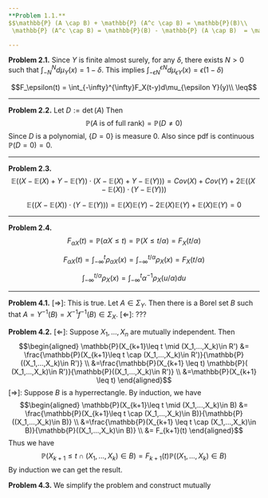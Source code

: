 ```yaml
---
**Problem 1.1.** 
$$\mathbb{P} (A \cap B) + \mathbb{P} (A^c \cap B) = \mathbb{P}(B)\\
 \mathbb{P} (A^c \cap B) = \mathbb{P}(B) - \mathbb{P} (A \cap B)  = \mathbb{P}(A^c)\mathbb{P}(B)$$

---
```


**Problem 2.1.** Since $Y$ is finite almost surely, for any $\delta$, there exists $N>0$ such that $\int_{-N}^N d\mu_Y(x) = 1-\delta$. 
This implies $\int_{-\epsilon N}^{\epsilon N} d\mu_{\epsilon Y}(x) = \epsilon(1-\delta)$

$$F_\epsilon(t) = \int_{-\infty}^{\infty}F_X(t-y)d\mu_{\epsilon Y}(y)\\ \leq$$

---

**Problem 2.2.**  Let $D := \det(A)$ Then
$$\mathbb{P}(A \text{ is of full rank}) = \mathbb{P}(D \neq 0)$$
Since $D$ is a polynomial, $\{D = 0\}$ is measure 0. Also since pdf is continuous $\mathbb{P}(D=0) = 0$.

---

**Problem 2.3.** 
$$\mathbb{E}((X-\mathbb{E}(X) + Y -\mathbb{E}(Y))\cdot(X-\mathbb{E}(X) + Y -\mathbb{E}(Y))) = Cov(X)+Cov(Y) + 2\mathbb{E}((X-\mathbb{E}(X))\cdot(Y-\mathbb{E}(Y)))$$

$$\mathbb{E}((X-\mathbb{E}(X))\cdot(Y-\mathbb{E}(Y))) = \mathbb{E}(X)\mathbb{E}(Y) - 2\mathbb{E}(X)\mathbb{E}(Y)+\mathbb{E}(X)\mathbb{E}(Y) = 0$$

---

**Problem 2.4.** 
$$F_{\alpha X}(t) = \mathbb{P}(\alpha X\leq t) = \mathbb{P}(X\leq t/\alpha) = F_X(t/\alpha)$$

$$F_{\alpha X}(t) = \int_{-\infty}^t\rho _{\alpha X}(x) = \int_{-\infty}^{t/\alpha}\rho _{X}(x) = F_X(t/\alpha)$$

$$\int_{-\infty}^{t/\alpha}\rho _{X}(x) = \int_{-\infty}^t\alpha^{-1}\rho_X(u/\alpha)du$$

---

**Problem 4.1.** 
$[\Rightarrow]$: This is true. Let $A \in \Sigma_Y$. Then there is a Borel set $B$ such that  $A = Y^{-1}(B) = X^{-1}f^{-1}(B) \in \Sigma_X$.
$[\Leftarrow]$: ???

**Problem 4.2.**
$[\Leftarrow]$:  Suppose $X_1, ... , X_n$ are mutually independent. Then 
$$\begin{aligned}
	\mathbb{P}(X_{k+1}\leq t \mid (X_1,...,X_k)\in R') &= \frac{\mathbb{P}(X_{k+1}\leq t  \cap (X_1,...,X_k)\in R')}{\mathbb{P}((X_1,...,X_k)\in R')} \\
	&=\frac{\mathbb{P}(X_{k+1} \leq t) \mathbb{P}( (X_1,...,X_k)\in R')}{\mathbb{P}((X_1,...,X_k)\in R')} \\
	&=\mathbb{P}(X_{k+1} \leq t)
\end{aligned}$$
$[\Rightarrow]$: Suppose $B$ is a hyperrectangle. By induction, we have
$$\begin{aligned}
	\mathbb{P}(X_{k+1}\leq t \mid (X_1,...,X_k)\in B) &= \frac{\mathbb{P}(X_{k+1}\leq t  \cap (X_1,...,X_k)\in B)}{\mathbb{P}((X_1,...,X_k)\in B)} \\
	&=\frac{\mathbb{P}(X_{k+1} \leq t \cap (X_1,...,X_k)\in B)}{\mathbb{P}((X_1,...,X_k)\in B)} \\
	&= F_{k+1}(t)
\end{aligned}$$
Thus we have
$$\mathbb{P}(X_{k+1} \leq t \cap (X_1,...,X_k)\in B) = F_{k+1}(t)\mathbb{P}((X_1,...,X_k)\in B)$$
By induction we can get the result.

**Problem 4.3.** We simplify the problem and construct mutually 

<!--stackedit_data:
eyJoaXN0b3J5IjpbODU0MTUzMDk3LC0xMzE4Njc3MjIxLDEwMz
EwNjM3OSwxMTEyNzI2NjQxLDg5MTI3MzczNywtMzYxMDM3NzM3
LDQwNzM1MzY1NSwxNzE2Njg0MDY3LC04MDYzNzY5MjgsLTIyMT
U5NjY1MCwtMTEyNTE0MjgyMiwtMzU5OTYwNDksNDcyMDMyMDA2
LDEyNzMzMTgyMTNdfQ==
-->